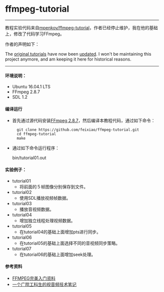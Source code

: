 ffmpeg-tutorial
===============

* * *
教程实验代码来自[mpenkov/ffmpeg-tutorial](https://github.com/mpenkov/ffmpeg-tutorial)，作者已经停止维护，我在他的基础上，修改了代码学习FFmpeg。

作者的声明如下：

The [original tutorials](http://dranger.com/ffmpeg/) have now been [updated](https://ffmpeg.org/pipermail/libav-user/2015-February/007896.html).
I won't be maintaining this project anymore, and am keeping it here for historical reasons.
* * *

#### 环境说明：
+ Ubuntu 16.04.1 LTS
+ FFmpeg 2.8.7
+ SDL 1.2 

#### 编译运行

+ 首先通过源代码安装[FFmpeg 2.8.7](https://ffmpeg.org/download.html#releases)，然后编译本教程代码，通过如下命令：

	    git clone https://github.com/feixiao/ffmpeg-tutorial.git
    	cd ffmpeg-tutorial
    	make
  
+ 通过如下命令运行程序：
 	
 	 bin/tutorial01.out

#### 实验例子：
+ tutorial01
	+ 将前面的５帧图像分别保存到文件。
+ tutorial02
	+ 使用SDL播放视频帧数据。
+ tutorial03
	+ 播放音视频数据。
+ tutorial04
	+ 增加独立线程处理视频数据。
+ tutorial05
	+ 在tutorial04的基础上面增加pts进行同步。
+ tutorial06
	+ 在tutorial05的基础上面选择不同的音视频同步策略。
+ tutorial07
	+ 在tutorial06的基础上面增加seek处理。

#### 参考资料
+ [FFMPEG完美入门资料](http://download.csdn.net/download/leeking1989/7111345)
+ [一个广院工科生的视音频技术笔记](http://blog.csdn.net/leixiaohua1020)
